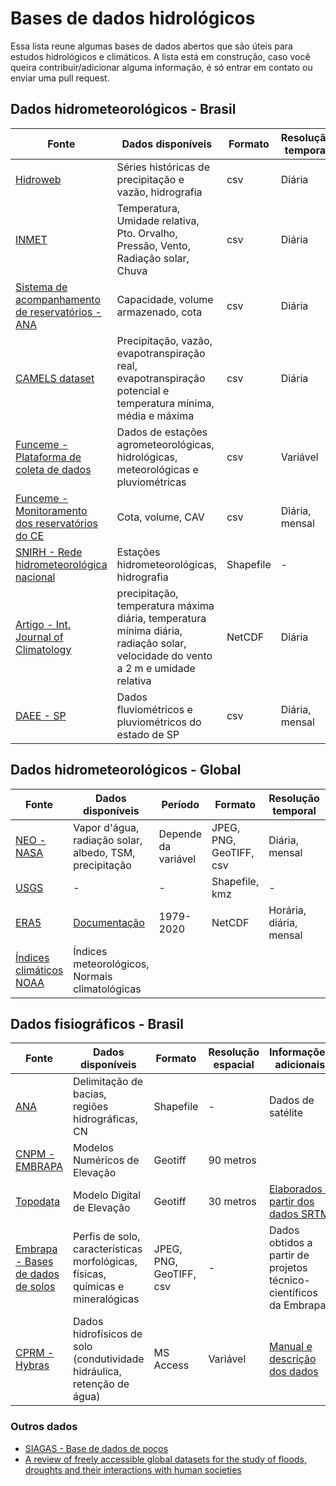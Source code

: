 # Bases de dados hidrológicos

Essa lista reune algumas bases de dados abertos que são úteis para estudos hidrológicos e climáticos.
A lista está em construção, caso você queira contribuir/adicionar alguma informação, é só entrar em contato ou enviar uma pull request.

## Dados hidrometeorológicos - Brasil

| Fonte | Dados disponíveis | Formato | Resolução temporal | Informações adicionais |
|  ---  |        ---        |   ---   |         ---        |          ---           |
| [Hidroweb](http://www.snirh.gov.br/hidroweb/) | Séries históricas de precipitação e vazão, hidrografia | csv | Diária | Tem API. Estações convencionais. |
| [INMET](https://portal.inmet.gov.br/dadoshistoricos) | Temperatura, Umidade relativa, Pto. Orvalho, Pressão, Vento, Radiação solar, Chuva | csv | Diária | Estações automáticas |
| [Sistema de acompanhamento de reservatórios - ANA](https://www.ana.gov.br/sar/) | Capacidade, volume armazenado, cota | csv | Diária | | 
| [CAMELS dataset](https://zenodo.org/record/3964745#.X0kNr8hKg2w) | Precipitação, vazão, evapotranspiração real, evapotranspiração potencial e temperatura mínima, média e máxima | csv | Diária | |
| [Funceme - Plataforma de coleta de dados](http://funceme.br/pcd) | Dados de estações agrometeorológicas, hidrológicas, meteorológicas e pluviométricas | csv | Variável | Tem API. Reune dados de diversas instituições |
| [Funceme - Monitoramento dos reservatórios do CE](http://funceme.br/pcd) | Cota, volume, CAV | csv | Diária, mensal | [Acesse a versão original do portal](http://www.hidro.ce.gov.br/) | 
| [SNIRH - Rede hidrometeorológica nacional](http://portal1.snirh.gov.br/ana/apps/webappviewer/index.html?id=e1abba60063d4c13a5594c5c8b4cba51) | Estações hidrometeorológicas, hidrografia | Shapefile | - | - |
| [Artigo - Int. Journal of Climatology](https://rmets.onlinelibrary.wiley.com/doi/full/10.1002/joc.4518) | precipitação, temperatura máxima diária, temperatura mínima diária, radiação solar, velocidade do vento a 2 m e umidade relativa | NetCDF | Diária | Base de dados disponível [aqui](https://utexas.app.box.com/v/Xavier-etal-IJOC-DATA).
| [DAEE - SP](http://www.hidrologia.daee.sp.gov.br/) | Dados fluviométricos e pluviométricos do estado de SP | csv | Diária, mensal | - |
 
## Dados hidrometeorológicos - Global 
 
| Fonte | Dados disponíveis | Período | Formato | Resolução temporal | Informações adicionais |
|  ---  |        ---        |   ---   |   ---   |        ---         |          ---           |
| [NEO - NASA](https://neo.sci.gsfc.nasa.gov/) | Vapor d'água, radiação solar, albedo, TSM, precipitação | Depende da variável | JPEG, PNG, GeoTIFF, csv | Diária, mensal | Dados de satélite |
| [USGS](https://earthexplorer.usgs.gov/) | - | - | Shapefile, kmz | - | Dados de satélite |
| [ERA5](https://www.ecmwf.int/en/forecasts/datasets/reanalysis-datasets/era5) | [Documentação](https://confluence.ecmwf.int/display/CKB/ERA5%3A+data+documentation) | 1979-2020 | NetCDF | Horária, diária, mensal | Dados de satélite |
| [Índices climáticos NOAA](https://www.ncdc.noaa.gov/cdo-web/datasets) | Índices meteorológicos, Normais climatológicas |  |  |  |  |  |

## Dados fisiográficos - Brasil

| Fonte | Dados disponíveis | Formato | Resolução espacial | Informações adicionais |
|  ---  |        ---        |   ---   |        ---         |          ---           |
| [ANA](http://dadosabertos.ana.gov.br/) | Delimitação de bacias, regiões hidrográficas, CN | Shapefile | - | Dados de satélite |
| [CNPM - EMBRAPA](https://www.cnpm.embrapa.br/projetos/relevobr/download/index.htm) | Modelos Numéricos de Elevação | Geotiff | 90 metros |  |
| [Topodata](http://www.webmapit.com.br/inpe/topodata/) | Modelo Digital de Elevação | Geotiff | 30 metros | [Elaborados a partir dos dados SRTM](http://www.dsr.inpe.br/topodata/index.php) |
| [Embrapa - Bases de dados de solos](https://www.embrapa.br/solos/sibcs/bases-de-dados-de-solos) | Perfis de solo, características morfológicas, físicas, químicas e mineralógicas | JPEG, PNG, GeoTIFF, csv | - | Dados obtidos a partir de projetos técnico-científicos da Embrapa |
| [CPRM - Hybras](http://www.cprm.gov.br/publique/Hidrologia/Pesquisa-e-Inovacao/HYBRAS-4930.html/) | Dados hidrofísicos de solo (condutividade hidráulica, retenção de água) | MS Access | Variável | [Manual e descrição dos dados](http://www.cprm.gov.br/publique/Hidrologia/Pesquisa-e-Inovacao/HYBRAS-4930.html)

### Outros dados

- [SIAGAS - Base de dados de poços](http://siagasweb.cprm.gov.br/layout/)
- [A review of freely accessible global datasets for the study of floods, droughts and their interactions with human societies](https://onlinelibrary.wiley.com/doi/full/10.1002/wat2.1424)
